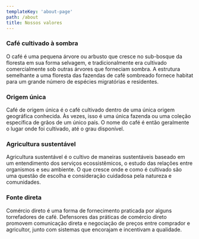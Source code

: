 ```yaml
---
templateKey: 'about-page'
path: /about
title: Nossos valores
---
```

### Café cultivado à sombra
O café é uma pequena árvore ou arbusto que cresce no sub-bosque da floresta em sua forma selvagem, e tradicionalmente era cultivado comercialmente sob outras árvores que forneciam sombra. A estrutura semelhante a uma floresta das fazendas de café sombreado fornece habitat para um grande número de espécies migratórias e residentes.

### Origem única
Café de origem única é o café cultivado dentro de uma única origem geográfica conhecida. Às vezes, isso é uma única fazenda ou uma coleção específica de grãos de um único país. O nome do café é então geralmente o lugar onde foi cultivado, até o grau disponível.

### Agricultura sustentável
Agricultura sustentável é o cultivo de maneiras sustentáveis baseado em um entendimento dos serviços ecossistêmicos, o estudo das relações entre organismos e seu ambiente. O que cresce onde e como é cultivado são uma questão de escolha e consideração cuidadosa pela natureza e comunidades.

### Fonte direta
Comércio direto é uma forma de fornecimento praticada por alguns torrefadores de café. Defensores das práticas de comércio direto promovem comunicação direta e negociação de preços entre comprador e agricultor, junto com sistemas que encorajam e incentivam a qualidade.
